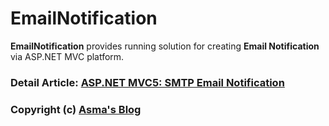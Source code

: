 # EmailNotification
**EmailNotification** provides running solution for creating **Email Notification** via ASP.NET MVC platform.

### Detail Article: [ASP.NET MVC5: SMTP Email Notification](https://bit.ly/2MBaFi2)

### Copyright (c) [Asma's Blog](https://www.asmak9.com/)
